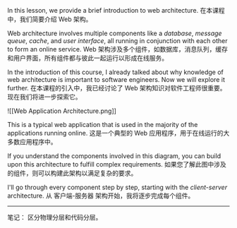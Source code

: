 In this lesson, we provide a brief introduction to web architecture.
在本课程中，我们简要介绍 Web 架构。

Web architecture involves multiple components like a _database_, _message queue_, _cache_, and _user interface_, all running in conjunction with each other to form an online service.
Web 架构涉及多个组件，如数据库，消息队列，缓存和用户界面，所有组件都与彼此一起运行以形成在线服务。

In the introduction of this course, I already talked about why knowledge of web architecture is important to software engineers. Now we will explore it further.
在本课程的引入中，我已经讨论了 Web 架构知识对软件工程师很重要。现在我们将进一步探索它。

![[Web Application Architecture.png]]

This is a typical web application that is used in the majority of the applications running online.
这是一个典型的 Web 应用程序，用于在线运行的大多数应用程序中。

If you understand the components involved in this diagram, you can build upon this architecture to fulfill complex requirements.
如果您了解此图中涉及的组件，则可以构建此架构以满足复杂的要求。

I'll go through every component step by step, starting with the _client-server_ architecture.
从 客户端-服务器 架构开始，我将逐步完成每个组件。

---

笔记：
区分物理分层和代码分层。